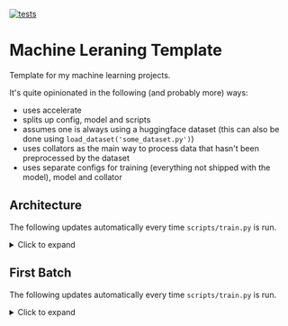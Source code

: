 [![tests](https://github.com/MiniXC/masked-prosody-modeling/actions/workflows/run_lint_and_test.yml/badge.svg)](https://github.com/MiniXC/ml-template/actions/workflows/run_lint_and_test.yml)
# Machine Leraning Template
Template for my machine learning projects. 

It's quite opinionated in the following (and probably more) ways:
- uses accelerate
- splits up config, model and scripts
- assumes one is always using a huggingface dataset (this can also be done using ``load_dataset('some_dataset.py')``)
- uses collators as the main way to process data that hasn't been preprocessed by the dataset
- uses separate configs for training (everything not shipped with the model), model and collator

## Architecture

The following updates automatically every time ``scripts/train.py`` is run.
<details>
<summary>Click to expand</summary>
<img src="./figures/model.png"></img>
</details>

## First Batch

The following updates automatically every time ``scripts/train.py`` is run.

<details>
<summary>Click to expand</summary>
<img src="./figures/first_batch.png"></img>
</details>